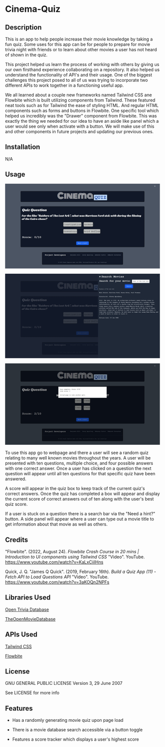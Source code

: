 # Cinema-Quiz


## Description

This is an app to help people increase their movie knowledge by taking a fun quiz. Some uses for this app can be for people to prepare for movie trivia night with friends or to learn about other movies a user has not heard of shown in the quiz.

This project helped us learn the process of working with others by giving us our own firsthand experience collaborating on a repository. It also helped us understand the functionality of API's and their usage. One of the biggest challenges this project posed to all of us was trying to incorporate two different APIs to work together in a functioning useful app.

We all learned about a couple new frameworks named Tailwind CSS ane Flowbite which is built utilizing components from Tailwind. These featured neat tools such as for Tailwind the ease of styling HTML. And regular HTML components such as forms and buttons in Flowbite. One specific tool which helped us incredibly was the "Drawer" component from Flowbite. This was exactly the thing we needed for our idea to have an aside like panel which a user would see only when activate with a button. We will make use of this and other components in future projects and updating our previous ones.


## Installation

N/A


## Usage

![Quiz Section of App](./assets/images/Screenshot.jpg)

![Movie Database Search of App](./assets/images/Screenshot2.jpg)

![Score Card At Quiz End](./assets/images/Screenshot3.jpg)


To use this app go to webpage and there a user will see a random quiz relating to many well known movies throughout the years. A user will be presented with ten questions, multiple choice, and four possible answers with one correct answer. Once a user has clicked on a question the next question will appear until all ten questions for that specific quiz have been answered.

A score will appear in the quiz box to keep track of the current quiz's correct answers. Once the quiz has completed a box will appear and display the current score of correct answers out of ten along with the user's best quiz score.

If a user is stuck on a question there is a search bar via the "Need a hint?" button. A side panel will appear where a user can type out a movie title to get information about that movie as well as others.


## Credits

"Flowbite". (2022, August 24). _Flowbite Crash Course in 20 mins | Introduction to UI components using Tailwind CSS_ "Video". YouTube. https://www.youtube.com/watch?v=KaLxCiilHns

Quick, J. Q. "James Q Quick". (2019, February 16th). _Build a Quiz App (11) - Fetch API to Load Questions API_ "Video". YouTube. https://www.youtube.com/watch?v=3aKOQn2NPFs

## Libraries Used

[Open Trivia Database](https://opentdb.com/)

[TheOpenMovieDatabase](https://www.omdbapi.com/)

## APIs Used

[Tailwind CSS](https://tailwindcss.com/)

[Flowbite](https://flowbite.com/)


## License

GNU GENERAL PUBLIC LICENSE
Version 3, 29 June 2007

See LICENSE for more info


## Features

- Has a randomly generating movie quiz upon page load

- There is a movie database search accessible via a button toggle

- Features a score tracker which displays a user's highest score


